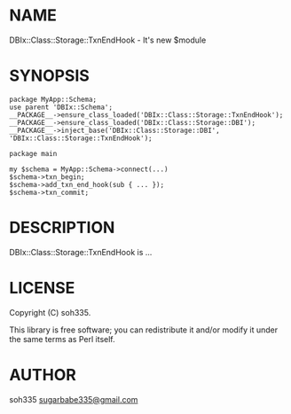 # NAME

DBIx::Class::Storage::TxnEndHook - It's new $module

# SYNOPSIS

    package MyApp::Schema;
    use parent 'DBIx::Schema';
    __PACKAGE__->ensure_class_loaded('DBIx::Class::Storage::TxnEndHook');
    __PACKAGE__->ensure_class_loaded('DBIx::Class::Storage::DBI');
    __PACKAGE__->inject_base('DBIx::Class::Storage::DBI', 'DBIx::Class::Storage::TxnEndHook');

    package main

    my $schema = MyApp::Schema->connect(...)
    $schema->txn_begin;
    $schema->add_txn_end_hook(sub { ... });
    $schema->txn_commit;

# DESCRIPTION

DBIx::Class::Storage::TxnEndHook is ...

# LICENSE

Copyright (C) soh335.

This library is free software; you can redistribute it and/or modify
it under the same terms as Perl itself.

# AUTHOR

soh335 <sugarbabe335@gmail.com>
